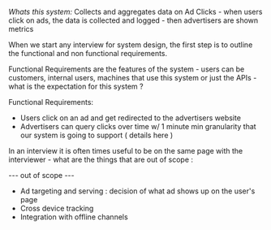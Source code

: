 *Whats this system:*
Collects and aggregates data on Ad Clicks - when users click on ads, the data is collected and logged - then advertisers are shown metrics

When we start any interview for system design, the first step is to outline the functional and non functional requirements.

Functional Requirements are the features of the system - users can be customers, internal users, machines that use this system or just the APIs - what is the expectation for this system ?

Functional Requirements:
- Users click on an ad and get redirected to the advertisers website
- Advertisers can query clicks over time w/ 1 minute min granularity that our system is going to support ( details here )

In an interview it is often times useful to be on the same page with the interviewer - what are the things that are out of scope : 

--- out of scope ---
- Ad targeting and serving : decision of what ad shows up on the user's page
- Cross device tracking
- Integration with offline channels